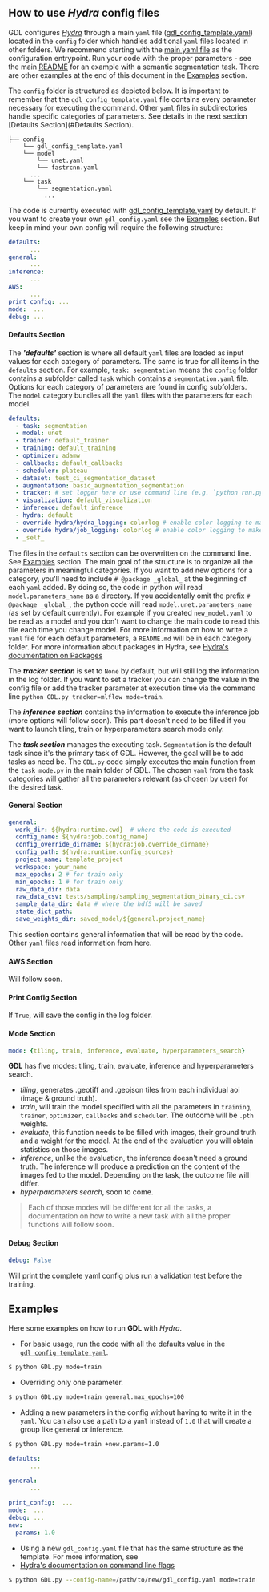 ## **How to use *Hydra* config files**
GDL configures [*Hydra*](https://hydra.cc/docs/intro/#quick-start-guide) through a main `yaml` file ([gdl_config_template.yaml](gdl_config_template.yaml)) located in the `config` folder which handles additional `yaml` files located in other folders.
We recommend starting with the [main yaml file](gdl_config_template.yaml) as the configuration entrypoint. Run your code with the proper parameters - see the main [README](../README.md) for an example with a semantic segmentation task.
There are other examples at the end of this document in the [Examples](#Examples) section.

The `config` folder is structured as depicted below. It is important to remember that the `gdl_config_template.yaml` file contains every parameter necessary for executing the command.  Other `yaml` files in subdirectories handle specific categories of parameters. See details in the next section [Defaults Section](#Defaults Section).
```
├── config
    └── gdl_config_template.yaml
    └── model
        └── unet.yaml
        └── fastrcnn.yaml
      ...
    └── task
        └── segmentation.yaml
          ...
```

The code is currently executed with [gdl_config_template.yaml](gdl_config_template.yaml) by default. If you want to create your own `gdl_config.yaml` see the [Examples](#Examples) section.
But keep in mind your own config will require the following structure:
```YAML
defaults:
      ...
general:
      ...
inference:
      ...
AWS: 
      ...
print_config: ...
mode:  ...
debug: ...
```

#### Defaults Section
The **_'defaults'_** section is where all default `yaml` files are loaded as input values for each category of parameters.
The same is true for all items in the `defaults` section.
For example, `task: segmentation` means the `config` folder contains a subfolder called `task` which contains a `segmentation.yaml` file.
Options for each category of parameters are found in config subfolders.  The `model` category bundles all the `yaml` files with the parameters for each model.
```YAML
defaults:
  - task: segmentation
  - model: unet
  - trainer: default_trainer
  - training: default_training
  - optimizer: adamw
  - callbacks: default_callbacks
  - scheduler: plateau
  - dataset: test_ci_segmentation_dataset
  - augmentation: basic_augmentation_segmentation
  - tracker: # set logger here or use command line (e.g. `python run.py tracker=mlflow`)
  - visualization: default_visualization
  - inference: default_inference
  - hydra: default
  - override hydra/hydra_logging: colorlog # enable color logging to make it pretty
  - override hydra/job_logging: colorlog # enable color logging to make it pretty
  - _self_
```
The files in the `defaults` section can be overwritten on the command line. See [Examples](#Examples) section. The main goal of the structure is to organize all the parameters in meaningful categories.
If you want to add new options for a category, you'll need to include `# @package _global_` at the beginning of each `yaml` added. 
By doing so, the code in python will read `model.parameters_name` as a directory. If you accidentally omit the prefix `# @package _global_`, the python code will read `model.unet.parameters_name` (as set by default currently).
For example if you created `new_model.yaml` to be read as a model and you don't want to change the main code to read this file each time you change model.
For more information on how to write a `yaml` file for each default parameters, a `README.md` will be in each category folder.
For more information about packages in Hydra, see [Hydra's documentation on Packages](https://hydra.cc/docs/advanced/overriding_packages)

The **_tracker section_** is set to `None` by default, but will still log the information in the log folder.
If you want to set a tracker you can change the value in the config file or add the tracker parameter at execution time via the command line `python GDL.py tracker=mlflow mode=train`.

The **_inference section_** contains the information to execute the inference job (more options will follow soon).
This part doesn't need to be filled if you want to launch tiling, train or hyperparameters search mode only.

The **_task section_** manages the executing task. `Segmentation` is the default task since it's the primary task of GDL.
However, the goal will be to add tasks as need be. The `GDL.py` code simply executes the main function from the `task_mode.py` in the main folder of GDL.
The chosen `yaml` from the task categories will gather all the parameters relevant (as chosen by user) for the desired task.

#### General Section
```YAML
general:
  work_dir: ${hydra:runtime.cwd}  # where the code is executed
  config_name: ${hydra:job.config_name}
  config_override_dirname: ${hydra:job.override_dirname}
  config_path: ${hydra:runtime.config_sources}
  project_name: template_project
  workspace: your_name
  max_epochs: 2 # for train only
  min_epochs: 1 # for train only
  raw_data_dir: data
  raw_data_csv: tests/sampling/sampling_segmentation_binary_ci.csv
  sample_data_dir: data # where the hdf5 will be saved
  state_dict_path:
  save_weights_dir: saved_model/${general.project_name}
```
This section contains general information that will be read by the code. Other `yaml` files read information from here.

#### AWS Section
Will follow soon.

#### Print Config Section
If `True`, will save the config in the log folder.

#### Mode Section
```YAML
mode: {tiling, train, inference, evaluate, hyperparameters_search}
```
**GDL** has five modes: tiling, train, evaluate, inference and hyperparameters search.
- *tiling*, generates .geotiff and .geojson tiles from each individual aoi (image & ground truth).
- *train*, will train the model specified with all the parameters in `training`, `trainer`, `optimizer`, `callbacks` and `scheduler`. The outcome will be `.pth` weights.
- *evaluate*, this function needs to be filled with images, their ground truth and a weight for the model. At the end of the evaluation you will obtain statistics on those images. 
- *inference*, unlike the evaluation, the inference doesn't need a ground truth. The inference will produce a prediction on the content of the images fed to the model. Depending on the task, the outcome file will differ.
- *hyperparameters search*, soon to come.

>Each of those modes will be different for all the tasks, a documentation on how to write a new task with all the proper functions will follow soon.

#### Debug Section
```YAML
debug: False
```
Will print the complete yaml config plus run a validation test before the training.

## Examples
Here some examples on how to run **GDL** with *Hydra*.

- For basic usage, run the code with all the defaults value in the [`gdl_config_template.yaml`](gdl_config_template.yaml).
```bash
$ python GDL.py mode=train
```
- Overriding only one parameter.
```bash
$ python GDL.py mode=train general.max_epochs=100
```
- Adding a new parameters in the config without having to write it in the `yaml`. 
You can also use a path to a `yaml` instead of `1.0` that will create a group like general or inference.
```bash
$ python GDL.py mode=train +new.params=1.0
```
```YAML
defaults:
      ...

general:
      ...
    
print_config:  ...
mode:  ...
debug: ...
new:
  params: 1.0
```

- Using a new `gdl_config.yaml` file that has the same structure as the template. For more information, see 
- [Hydra's documentation on command line flags](https://hydra.cc/docs/advanced/hydra-command-line-flags/)  
```bash
$ python GDL.py --config-name=/path/to/new/gdl_config.yaml mode=train
```


